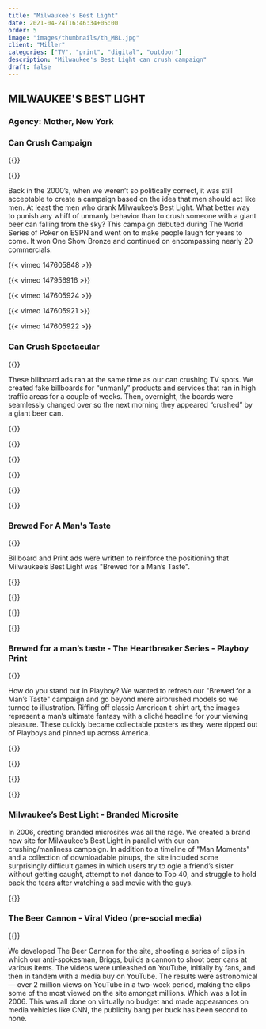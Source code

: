 ```yaml
---
title: "Milwaukee's Best Light"
date: 2021-04-24T16:46:34+05:00
order: 5
image: "images/thumbnails/th_MBL.jpg"
client: "Miller"
categories: ["TV", "print", "digital", "outdoor"]
description: "Milwaukee's Best Light can crush campaign"
draft: false
---
```


## MILWAUKEE'S BEST LIGHT
### Agency: Mother, New York

### Can Crush Campaign

{{<bold txt="Category: TV">}}
<br/>

{{<bold txt="TV - 2006 One Show Bronze Winner">}}
<br/>

Back in the 2000’s, when we weren’t so politically correct,  it was still acceptable to create a campaign based on the idea that men should act like men. At least the men who drank Milwaukee’s Best Light. What better way to punish any whiff of unmanly behavior than to crush someone with a giant beer can falling from the sky? This campaign debuted during The World Series of Poker on ESPN and went on to make people laugh for years to come. It won One Show Bronze and continued on encompassing nearly 20 commercials.

{{< vimeo 147605848 >}}

{{< vimeo 147956916 >}}

{{< vimeo 147605924 >}}

{{< vimeo 147605921 >}}

{{< vimeo 147605922 >}}


### Can Crush Spectacular
{{<bold txt="Category: Outdoor">}}
<br/>

These billboard ads ran at the same time as our can crushing TV spots. We created fake billboards for “unmanly” products and services that ran in high traffic areas for a couple of weeks. Then, overnight, the boards were seamlessly changed over so the next morning they appeared “crushed” by a giant beer can. 

{{<img-responsive src="/images/portfolio/mbl/MBLCanCrushOOH3.jpg">}}

{{<img-responsive src="/images/portfolio/mbl/MBLCanCrushOOH4.jpg">}}

{{<img-responsive src="/images/portfolio/mbl/MBLCanCrushOOH1.jpg">}}

{{<img-responsive src="/images/portfolio/mbl/MBLCanCrushOOH2.jpg">}}

{{<img-responsive src="/images/portfolio/mbl/MBLCanCrushOOH5.jpg">}}

{{<img-responsive src="/images/portfolio/mbl/MBLCanCrushOOH6.jpg">}}

### Brewed For A Man's Taste
{{<bold txt="Category: Outdoor / Print">}}
<br/>

Billboard and Print ads were written to reinforce the positioning that Milwaukee’s Best Light was "Brewed for a Man’s Taste".

{{<img-responsive src="/images/portfolio/mbl/MBLOOHLines1.jpg">}}

{{<img-responsive src="/images/portfolio/mbl/MBLOOHLines2.jpg">}}

{{<img-responsive src="/images/portfolio/mbl/MBLOOHLines3.jpg">}}

{{<img-responsive src="/images/portfolio/mbl/MBLOOHLines5.jpg">}}

### Brewed for a man’s taste -  The Heartbreaker Series - Playboy Print
{{<bold txt="Category: Print">}}
<br/>

How do you stand out in Playboy? We wanted to refresh our "Brewed for a Man’s Taste" campaign and go beyond mere airbrushed models so we turned to illustration. Riffing off classic American t-shirt art, the images represent a man’s ultimate fantasy with a cliché headline for your viewing pleasure. These quickly became collectable posters as they were ripped out of Playboys and pinned up across America.

{{<img-responsive src="/images/portfolio/mbl/MBLPlayboyPrint1.jpg">}}

{{<img-responsive src="/images/portfolio/mbl/MBLPlayboyPrint4.jpg">}}

{{<img-responsive src="/images/portfolio/mbl/MBLPlayboyPrint3.jpg">}}

{{<img-responsive src="/images/portfolio/mbl/MBLPlayboyPrint2.jpg">}}

### Milwaukee’s Best Light - Branded Microsite
In 2006, creating branded microsites was all the rage. We created a brand new site for Milwaukee’s Best Light in parallel with our can crushing/manliness campaign. In addition to a timeline of "Man Moments" and a collection of downloadable pinups, the site included some surprisingly difficult games in which users try to ogle a friend’s sister without getting caught, attempt to not dance to Top 40, and struggle to hold back the tears after watching a sad movie with the guys.

 {{<img-responsive src="/images/portfolio/mbl/MBLLust4Bust1.jpg">}}

### The Beer Cannon - Viral Video (pre-social media)
{{<bold txt="Agency: Mother, New York collaborating with The Barbarian Group">}}
<br/>

We developed The Beer Cannon for the site, shooting a series of clips in which our anti-spokesman, Briggs, builds a cannon to shoot beer cans at various items. The videos were unleashed on YouTube, initially by fans, and then in tandem with a media buy on YouTube. The results were astronomical — over 2 million views on YouTube in a two-week period, making the clips some of the most viewed on the site amongst millions. Which was a lot in 2006. This was all done on virtually no budget and made appearances on media vehicles like CNN, the publicity bang per buck has been second to none.
